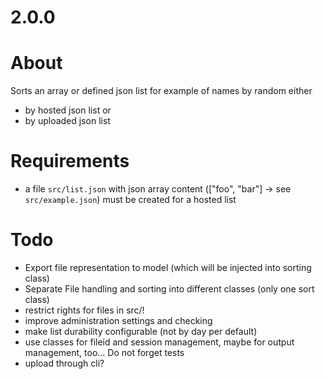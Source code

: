 # 2.0.0

# About
Sorts an array or defined json list for example of names by random either
* by hosted json list or
* by uploaded json list

# Requirements
* a file `src/list.json` with json array content (["foo", "bar"] -> see `src/example.json`) must be created for a hosted list

# Todo
* Export file representation to model (which will be injected into sorting class)
* Separate File handling and sorting into different classes (only one sort class)
* restrict rights for files in src/!
* improve administration settings and checking
* make list durability configurable (not by day per default)
* use classes for fileid and session management, maybe for output management, too... Do not forget tests
* upload through cli?